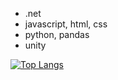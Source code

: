 - .net
- javascript, html, css
- python, pandas
- unity


[![Top Langs](https://github-readme-stats.vercel.app/api/top-langs/?username=mattyonice)](https://github.com/mattyonice/github-readme-stats)
